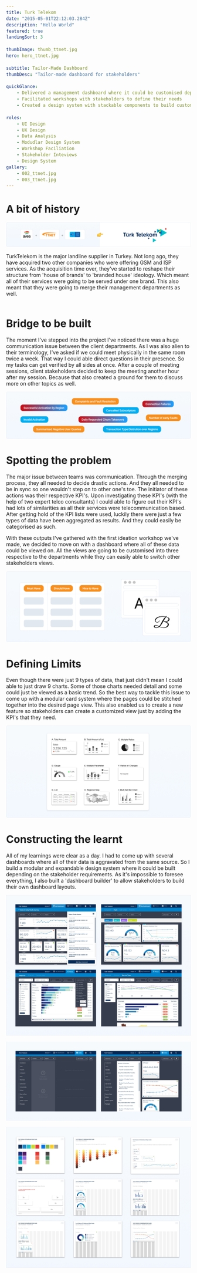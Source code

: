 ```yaml
---
title: Turk Telekom
date: "2015-05-01T22:12:03.284Z"
description: "Hello World"
featured: true
landingSort: 3

thumbImage: thumb_ttnet.jpg
hero: hero_ttnet.jpg

subtitle: Tailor-Made Dashboard
thumbDesc: "Tailor-made dashboard for stakeholders"

quickGlance: 
    - Delivered a management dashboard where it could be customised depending on the stakeholder needs. 
    - Facilitated workshops with stakeholders to define their needs
    - Created a design system with stackable components to build custom views

roles: 
    - UI Design
    - UX Design
    - Data Analysis
    - Modudlar Design System
    - Workshop Faciliation
    - Stakeholder Inteviews
    - Design System
gallery:
    - 002_ttnet.jpg
    - 003_ttnet.jpg
---
```



# A bit of history

![](./01_ttnet.jpg)

TurkTelekom is the major landline supplier in Turkey. Not long ago, they have acquired two other companies who were offering GSM and ISP services. As the acquisition time over, they've started to reshape their structure from 'house of brands' to 'branded house' ideology. Which meant all of their services were going to be served under one brand. This also meant that they were going to merge their management departments as well.
<br>
<br>
# Bridge to be built

The moment I've stepped into the project I've noticed there was a huge communication issue between the client departments. As I was also alien to their terminology, I've asked if we could meet physically in the same room twice a week. That way I could able direct questions in their presence. So my tasks can get verified by all sides at once. After a couple of meeting sessions, client stakeholders decided to keep the meeting another hour after my session. Because that also created a ground for them to discuss more on other topics as well.

![Fun Fact: There's just 3 KPI's here with the same data. Colours represent a company. They all had their jargon but similar way to extract data. Not-so-fun-fact: There were 200+ KPIs that needed to be decoded this way](./02_ttnet.jpg)

# Spotting the problem

The major issue between teams was communication. Through the merging process, they all needed to decide drastic actions. And they all needed to be in sync so one wouldn't step on to other one's toe. The initiator of these actions was their respective KPI's. Upon investigating these KPI's (with the help of two expert telco consultants) I could able to figure out their KPI's had lots of similarities as all their services were telecommunication based. After getting hold of the KPI lists were used, luckily there were just a few types of data have been aggregated as results. And they could easily be categorised as such.  
  
  
With these outputs I've gathered with the first ideation workshop we've made, we decided to move on with a dashboard where all of these data could be viewed on. All the views are going to be customised into three respective to the departments while they can easily able to switch other stakeholders views.

![During the research we did lots of card sorting workshops to determine the actual needs. And later in the production, there were lots of benchmark and A/B tests whether if the solutions were feasible ](./03_ttnet.jpg)


# Defining Limits

Even though there were just 9 types of data, that just didn't mean I could able to just draw 9 charts. Some of those charts needed detail and some could just be viewed as a basic trend. So the best way to tackle this issue to come up with a modular card system where the pages could be stitched together into the desired page view. This also enabled us to create a new feature so stakeholders can create a customized view just by adding the KPI's that they need.


![write some alt text here](./04_ttnet.jpg)


# Constructing the learnt

All of my learnings were clear as a day. I had to come up with several dashboards where all of their data is aggravated from the same source. So I build a modular and expandable design system where it could be built depending on the stakeholder requirements. As it's impossible to foresee everything, I also built a 'dashboard builder' to allow stakeholders to build their own dashboard layouts.


![](./05_ttnet.jpg)

![](./07_ttnet.jpg)

![](./06_ttnet.jpg)



